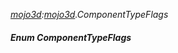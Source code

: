 _[mojo3d](../../modules/mojo3d/mojo3d-module.md):[mojo3d](../../modules/mojo3d/mojo3d-module.md).ComponentTypeFlags_
##### Enum ComponentTypeFlags
